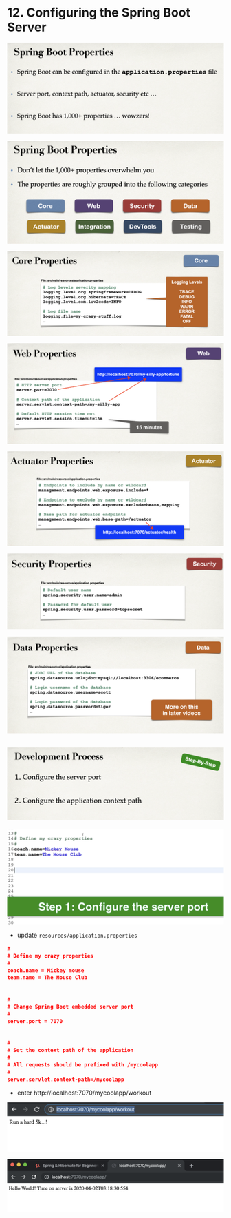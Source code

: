 # 12. Configuring the Spring Boot Server

![](img/2020-04-02-03-01-49.png)

![](img/2020-04-02-03-02-23.png)

![](img/2020-04-02-03-02-44.png)

![](img/2020-04-02-03-03-05.png)

![](img/2020-04-02-03-03-22.png)

![](img/2020-04-02-03-04-00.png)

![](img/2020-04-02-03-04-49.png)

![](img/2020-04-02-03-05-20.png)
---

![](img/2020-04-02-03-07-46.png)

- update `resources/application.properties`

```json
#
# Define my crazy properties
#
coach.name = Mickey mouse
team.name = The Mouse Club


#
# Change Spring Boot embedded server port
#
server.port = 7070


#
# Set the context path of the application
#
# All requests should be prefixed with /mycoolapp
#
server.servlet.context-path=/mycoolapp
```

- enter http://localhost:7070/mycoolapp/workout

![](img/2020-04-02-03-17-58.png)

![](img/2020-04-02-03-18-52.png)



















